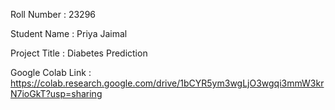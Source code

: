 Roll Number       :  23296

Student Name      :  Priya Jaimal

Project Title     :   Diabetes Prediction

Google Colab Link :  https://colab.research.google.com/drive/1bCYR5ym3wgLjO3wgqi3mmW3krN7ioGkT?usp=sharing

